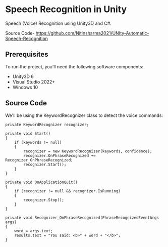 # Speech Recognition in Unity
Speech (Voice) Recognition using Unity3D and C#.

Source Code- https://github.com/Nitinsharma2021/UNIty-Automatic-Speech-Recognition

## Prerequisites
To run the project, you’ll need the following software components:
* Unity3D 6
* Visual Studio 2022+
* Windows 10



## Source Code
We'll be using the KeywordRecognizer class to detect the voice commands:

```
private KeywordRecognizer recognizer;

private void Start()
{
    if (keywords != null)
    {
        recognizer = new KeywordRecognizer(keywords, confidence);
        recognizer.OnPhraseRecognized += Recognizer_OnPhraseRecognized;
        recognizer.Start();
    }
}

private void OnApplicationQuit()
{
    if (recognizer != null && recognizer.IsRunning)
    {
        recognizer.Stop();
    }
}

private void Recognizer_OnPhraseRecognized(PhraseRecognizedEventArgs args)
{
    word = args.text;
    results.text = "You said: <b>" + word + "</b>";
}
```


